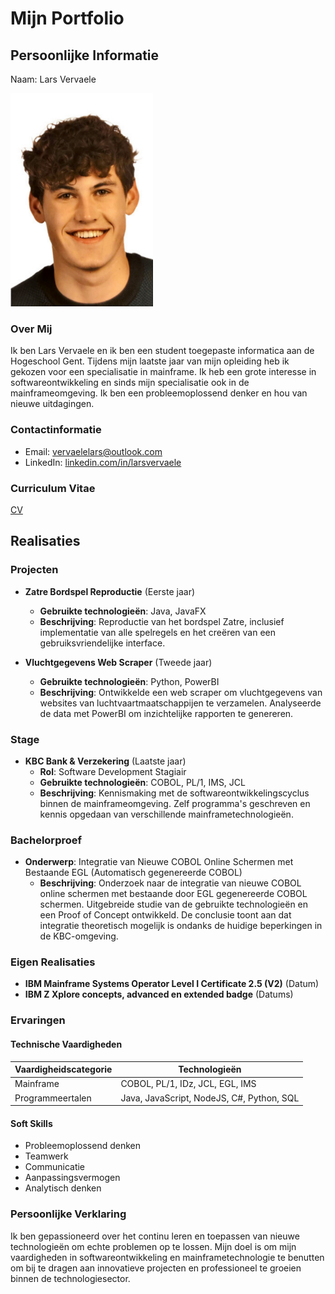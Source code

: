 # Mijn Portfolio

## Persoonlijke Informatie

Naam: Lars Vervaele

<img src="foto.png" alt="Profielfoto" width="228" height="341">

### Over Mij
Ik ben Lars Vervaele en ik ben een student toegepaste informatica aan de Hogeschool Gent. Tijdens mijn laatste jaar van mijn opleiding heb ik gekozen voor een specialisatie in mainframe. Ik heb een grote interesse in softwareontwikkeling en sinds mijn specialisatie ook in de mainframeomgeving. Ik ben een probleemoplossend denker en hou van nieuwe uitdagingen.

### Contactinformatie
- Email: vervaelelars@outlook.com
- LinkedIn: [linkedin.com/in/larsvervaele](https://www.linkedin.com/in/lars-vervaele)

### Curriculum Vitae

[CV](CV_LarsVervaele.pdf)

## Realisaties

### Projecten

- **Zatre Bordspel Reproductie** (Eerste jaar)
  - **Gebruikte technologieën**: Java, JavaFX
  - **Beschrijving**: Reproductie van het bordspel Zatre, inclusief implementatie van alle spelregels en het creëren van een gebruiksvriendelijke interface.

- **Vluchtgegevens Web Scraper** (Tweede jaar)
  - **Gebruikte technologieën**: Python, PowerBI
  - **Beschrijving**: Ontwikkelde een web scraper om vluchtgegevens van websites van luchtvaartmaatschappijen te verzamelen. Analyseerde de data met PowerBI om inzichtelijke rapporten te genereren.

### Stage

- **KBC Bank & Verzekering** (Laatste jaar)
  - **Rol**: Software Development Stagiair
  - **Gebruikte technologieën**: COBOL, PL/1, IMS, JCL
  - **Beschrijving**: Kennismaking met de softwareontwikkelingscyclus binnen de mainframeomgeving. Zelf programma's geschreven en kennis opgedaan van verschillende mainframetechnologieën.

### Bachelorproef

- **Onderwerp**: Integratie van Nieuwe COBOL Online Schermen met Bestaande EGL (Automatisch gegenereerde COBOL)
  - **Beschrijving**: Onderzoek naar de integratie van nieuwe COBOL online schermen met bestaande door EGL gegenereerde COBOL schermen. Uitgebreide studie van de gebruikte technologieën en een Proof of Concept ontwikkeld. De conclusie toont aan dat integratie theoretisch mogelijk is ondanks de huidige beperkingen in de KBC-omgeving.

### Eigen Realisaties

- **IBM Mainframe Systems Operator Level I Certificate 2.5 (V2)** (Datum)
- **IBM Z Xplore concepts, advanced en extended badge** (Datums)

### Ervaringen

#### Technische Vaardigheden

| Vaardigheidscategorie | Technologieën |
|-----------------------|---------------|
| Mainframe             | COBOL, PL/1, IDz, JCL, EGL, IMS |
| Programmeertalen      | Java, JavaScript, NodeJS, C#, Python, SQL |

#### Soft Skills
- Probleemoplossend denken
- Teamwerk
- Communicatie
- Aanpassingsvermogen
- Analytisch denken

### Persoonlijke Verklaring
Ik ben gepassioneerd over het continu leren en toepassen van nieuwe technologieën om echte problemen op te lossen. Mijn doel is om mijn vaardigheden in softwareontwikkeling en mainframetechnologie te benutten om bij te dragen aan innovatieve projecten en professioneel te groeien binnen de technologiesector.
